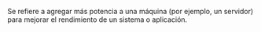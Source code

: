 Se refiere a agregar más potencia a una máquina (por ejemplo, un servidor) para mejorar el rendimiento de un sistema o aplicación.